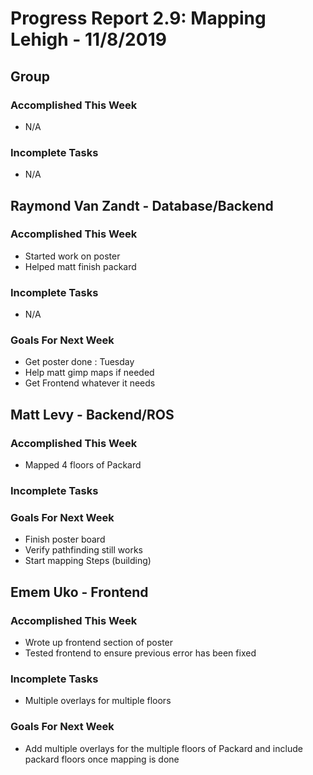 # Progress Report 2.9:	Mapping Lehigh -		11/8/2019

## Group
### Accomplished This Week
- N/A

### Incomplete Tasks
- N/A

## Raymond Van Zandt - Database/Backend

### Accomplished This Week
- Started work on poster
- Helped matt finish packard

### Incomplete Tasks
- N/A

### Goals For Next Week
- Get poster done : Tuesday
- Help matt gimp maps if needed
- Get Frontend whatever it needs

## Matt Levy - Backend/ROS

### Accomplished This Week
- Mapped 4 floors of Packard

### Incomplete Tasks

### Goals For Next Week
- Finish poster board
- Verify pathfinding still works
- Start mapping Steps (building)

## Emem Uko - Frontend

### Accomplished This Week
- Wrote up frontend section of poster
- Tested frontend to ensure previous error has been fixed

### Incomplete Tasks
- Multiple overlays for multiple floors

### Goals For Next Week
- Add multiple overlays for the multiple floors of Packard and include packard floors once mapping is done
